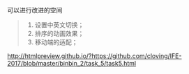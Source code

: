 可以进行改进的空间

> 1. 设置中英文切换；
> 2. 排序的动画效果；
> 3. 移动端的适配；



http://htmlpreview.github.io/?https://github.com/cloving/IFE-2017/blob/master/binbin_2/task_5/task5.html